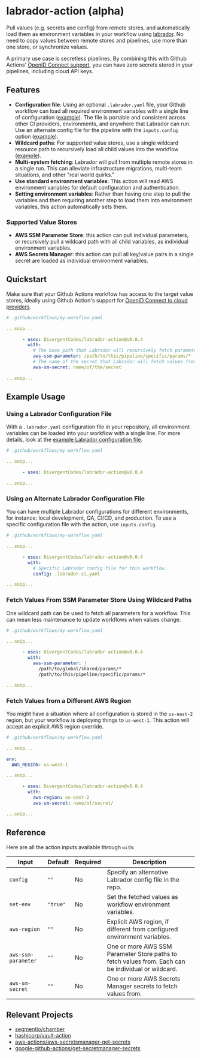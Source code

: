 # labrador-action (alpha)

Pull values (e.g. secrets and config) from remote stores, and automatically
load them as environment variables in your workflow using
[labrador](https://github.com/DivergentCodes/labrador). No need to copy values
between remote stores and pipelines, use more than one store, or synchronize values.

A primary use case is secretless pipelines. By combining this with Github Actions'
[OpenID Connect support](https://docs.github.com/en/actions/deployment/security-hardening-your-deployments/about-security-hardening-with-openid-connect),
you can have zero secrets stored in your pipelines, including cloud API keys.

## Features

- **Configuration file**: Using an optional `.labrador.yaml` file, your Github
  workflow can load all required environment variables with a single
  line of configuration ([example](#using-a-labrador-configuration-file)).
  The file is portable and consistent across other CI providers, environments,
  and anywhere that Labrador can run. Use an alternate config file for the pipeline
  with the `inputs.config` option
  ([example](#using-an-alternate-labrador-configuration-file)).
- **Wildcard paths**: For supported value stores, use a single wildcard resource
  path to recursively load all child values into the workflow
  ([example](#fetch-multiple-values-from-ssm-parameter-store-using-wildcard-paths)).
- **Multi-system fetching**: Labrador will pull from multiple remote stores in a
  single run. This can alleviate infrastructure migrations, multi-team situations,
  and other "real world quirks."
- **Use standard environment variables**: This action will read AWS environment
  variables for default configuration and authentication.
- **Setting environment variables**: Rather than having one step to pull the
  variables and then requiring another step to load them into environment variables,
  this action automatically sets them.

### Supported Value Stores

- **AWS SSM Parameter Store**: this action can pull individual parameters, or recursively pull a wildcard path with all child variables, as individual environment variables.
- **AWS Secrets Manager**: this action can pull all key/value pairs in a single secret are loaded as individual environment variables.


## Quickstart

Make sure that your Github Actions workflow has access to the target value stores,
ideally using Github Action's support for
[OpenID Connect to cloud providers](https://docs.github.com/en/actions/deployment/security-hardening-your-deployments/about-security-hardening-with-openid-connect).

```yaml
# .github/workflows/my-workflow.yaml

...snip...

      - uses: DivergentCodes/labrador-action@v0.0.4
        with:
          # The base path that Labrador will recursively fetch parameters from.
          aws-ssm-parameter: /path/to/this/pipeline/specific/params/*
          # The name of the secret that Labrador will fetch values from.
          aws-sm-secret: name/of/the/secret

...snip...
```

## Example Usage

### Using a Labrador Configuration File

With a `.labrador.yaml` configuration file in your repository, all environment
variables can be loaded into your workflow with a single line. For more details,
look at the
[example Labrador configuration file](https://github.com/DivergentCodes/labrador/blob/main/.labrador.example.yaml).

```yaml
# .github/workflows/my-workflow.yaml

...snip...

      - uses: DivergentCodes/labrador-action@v0.0.4

...snip...
```

### Using an Alternate Labrador Configuration File

You can have multiple Labrador configurations for different environments, for
instance: local development, QA, CI/CD, and production. To use a specific
configuration file with the action, use `inputs.config`.

```yaml
# .github/workflows/my-workflow.yaml

...snip...

      - uses: DivergentCodes/labrador-action@v0.0.4
        with:
          # Specific Labrador config file for this workflow.
          config: .labrador.ci.yaml

...snip...
```


### Fetch Values From SSM Parameter Store Using Wildcard Paths

One wildcard path can be used to fetch all parameters for a workflow. This can
mean less maintenance to update workflows when values change.

```yaml
# .github/workflows/my-workflow.yaml

...snip...

      - uses: DivergentCodes/labrador-action@v0.0.4
        with:
          aws-ssm-parameter: |
            /path/to/global/shared/params/*
            /path/to/this/pipeline/specific/params/*

...snip...
```

### Fetch Values from a Different AWS Region

You might have a situation where all configuration is stored in the `us-east-2`
region, but your workflow is deploying things to `us-west-1`. This action will
accept an explicit AWS region override.

```yaml
# .github/workflows/my-workflow.yaml

...snip...

env:
  AWS_REGION: us-west-1

...snip...

      - uses: DivergentCodes/labrador-action@v0.0.4
        with:
          aws-region: us-east-2
          aws-sm-secret: name/of/secret/

...snip...
```

## Reference

Here are all the action inputs available through `with`:

Input               | Default  | Required | Description
--------------------|----------|----------|-------------
`config`            | `""`     | No       | Specify an alternative Labrador config file in the repo.
`set-env`           | `"true"` | No       | Set the fetched values as workflow environment variables.
`aws-region`        | `""`     | No       | Explicit AWS region, if different from configured environment variables.
`aws-ssm-parameter` | `""`     | No       | One or more AWS SSM Parameter Store paths to fetch values from. Each can be individual or wildcard.
`aws-sm-secret`     | `""`     | No       | One or more AWS Secrets Manager secrets to fetch values from.


## Relevant Projects

- [segmentio/chamber](https://github.com/segmentio/chamber)
- [hashicorp/vault-action](https://github.com/hashicorp/vault-action)
- [aws-actions/aws-secretsmanager-get-secrets](https://github.com/aws-actions/aws-secretsmanager-get-secrets)
- [google-github-actions/get-secretmanager-secrets](https://github.com/google-github-actions/get-secretmanager-secrets)
